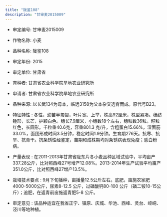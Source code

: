 ```yaml
---
title: "陇鉴108"
description: "甘审麦2015009"
---
```

* 审定编号:  甘审麦2015009

*  作物名称:  小麦

*  品种名称:  陇鉴108

*  审定年份:  2015

*  审定单位:  甘肃省

* 育种者:  甘肃省农业科学院旱地农业研究所

*  申请者:  甘肃省农业科学院旱地农业研究所

*  品种来源:  以长武134为母本，临远3158为父本杂交选育而成。原代号B23。

*  特征特性 : 
冬性，幼苗半匍匐，叶片宽、上举，株高92厘米，株型紧凑。穗纺锤形，长芒，护颖白色。穗长7.9厘米，小穗数18个左右，穗粒数36粒。籽粒红色，长圆形。千粒重40.6克，容重801.3 克/升，含粗蛋白15.66%，湿面筋33.0%，面团形成时间3.5分钟，稳定时间1.9分钟。生育期276天。抗寒、抗旱、抗青干。抗条锈性经鉴定，苗期和成株期均对条锈病表现免疫；感白粉病。
 
*  产量表现 : 
在2011-2013年甘肃省陇东片冬小麦品种区域试验中，平均亩产337.28公斤，比对照西峰27号增产12.08%。2013-2014年生产试验平均亩产351.0公斤，比对照西峰27增产13.5%。

*  栽培技术要点 : 
9月下旬播种，亩播量12.5公斤左右。底肥，亩施农家肥4000-5000公斤，尿素8-12.5 公斤，过磷酸钙80-100 公斤（磷二铵10-15公斤）；追肥，在返青前亩施返青肥5-8 公斤。

*  审定意见 : 
该品种适宜在我省正宁、镇原、庆城、华池、西峰、灵台、崆峒、泾川等地种植。
